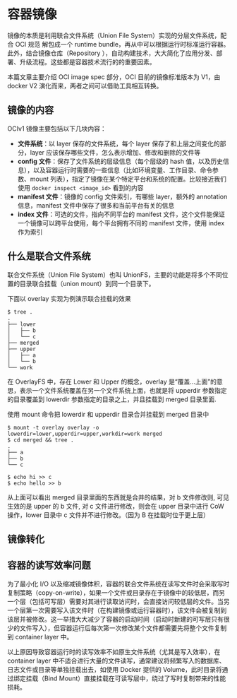 # 容器镜像

镜像的本质是利用联合文件系统（Union File System）实现的分层文件系统，配合 OCI 规范 解包成一个 runtime bundle，再从中可以根据运行时标准运行容器。此外，结合镜像仓库（Repository ），自动构建技术，大大简化了应用分发、部署、升级流程。这些都是容器技术流行的的重要因素。

本篇文章主要介绍 OCI image spec 部分，OCI 目前的镜像标准版本为 V1，由 docker V2 演化而来，两者之间可以借助工具相互转换。

## 镜像的内容

OCIv1 镜像主要包括以下几块内容：

- **文件系统**：以 layer 保存的文件系统，每个 layer 保存了和上层之间变化的部分，layer 应该保存哪些文件，怎么表示增加、修改和删除的文件等
- **config 文件**：保存了文件系统的层级信息（每个层级的 hash 值，以及历史信息），以及容器运行时需要的一些信息（比如环境变量、工作目录、命令参数、mount 列表），指定了镜像在某个特定平台和系统的配置。比较接近我们使用 `docker inspect <image_id>` 看到的内容
- **manifest 文件**：镜像的 config 文件索引，有哪些 layer，额外的 annotation 信息，manifest 文件中保存了很多和当前平台有关的信息
- **index 文件**：可选的文件，指向不同平台的 manifest 文件，这个文件能保证一个镜像可以跨平台使用，每个平台拥有不同的 manifest 文件，使用 index 作为索引


## 什么是联合文件系统

联合文件系统（Union File System）也叫 UnionFS，主要的功能是将多个不同位置的目录联合挂载（union mount）到同一个目录下。

下面以 overlay 实现为例演示联合挂载的效果

```
$ tree .
.
├── lower
│   ├── b
│   └── c
├── merged
├── upper
│   ├── a
│   └── b
└── work
```

在 OverlayFS 中，存在 Lower 和 Upper 的概念，overlay 是“覆盖…上面”的意思，表示一个文件系统覆盖在另一个文件系统上面，也就是将 upperdir 参数指定的目录覆盖到 lowerdir 参数指定的目录之上，并且挂载到 merged 目录里面.

使用 mount 命令把 lowerdir 和 upperdir 目录合并挂载到 merged 目录中

```
$ mount -t overlay overlay -o lowerdir=lower,upperdir=upper,workdir=work merged
$ cd merged && tree .
.
├── a
├── b
└── c
```

```
$ echo hi >> c
$ echo hello >> b
```

从上面可以看出 merged 目录里面的东西就是合并的结果，对 b 文件修改则, 可见生效的是 upper 的 b 文件, 对 c 文件进行修改，则会在 upper 目录中进行 CoW 操作，lower 目录中 c 文件并不进行修改。（因为 B 在挂载时位于更上层）

## 镜像转化


## 容器的读写效率问题

为了最小化 I/O 以及缩减镜像体积，容器的联合文件系统在读写文件时会采取写时复制策略（copy-on-write），如果一个文件或目录存在于镜像中的较低层，而另一个层（包括可写层）需要对其进行读取访问时，会直接访问较低层的文件。当另一个层第一次需要写入该文件时（在构建镜像或运行容器时），该文件会被复制到该层并被修改。这一举措大大减少了容器的启动时间（启动时新建的可写层只有很少的文件写入），但容器运行后每次第一次修改某个文件都需要先将整个文件复制到 container layer 中。

以上原因导致容器运行时的读写效率不如原生文件系统（尤其是写入效率），在 container layer 中不适合进行大量的文件读写，通常建议将频繁写入的数据库、日志文件或目录等单独挂载出去，如使用 Docker 提供的 Volume，此时目录将通过绑定挂载（Bind Mount）直接挂载在可读写层中，绕过了写时复制带来的性能损耗。
